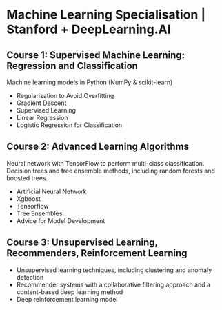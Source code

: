 # Machine Learning Specialisation | Stanford + DeepLearning.AI

## Course 1: Supervised Machine Learning: Regression and Classification

Machine learning models in Python (NumPy & scikit-learn)

- Regularization to Avoid Overfitting
- Gradient Descent
- Supervised Learning
- Linear Regression
- Logistic Regression for Classification

## Course 2: Advanced Learning Algorithms
Neural network with TensorFlow to perform multi-class classification. Decision trees and tree ensemble methods, including random forests and boosted trees.


- Artificial Neural Network
- Xgboost
- Tensorflow
- Tree Ensembles
- Advice for Model Development

## Course 3: Unsupervised Learning, Recommenders, Reinforcement Learning

- Unsupervised learning techniques, including clustering and anomaly detection
- Recommender systems with a collaborative filtering approach and a content-based deep learning method
- Deep reinforcement learning model